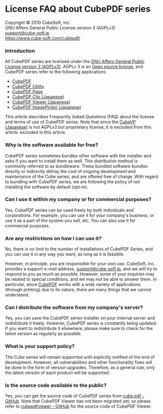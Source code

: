 License FAQ about CubePDF series
====

Copyright © 2010 CubeSoft, Inc.  
GNU Affero General Public License version 3 (AGPLv3)  
support@cube-soft.jp  
https://www.cube-soft.com/cubepdf/

### Introduction

All CubePDF series are licensed under the [GNU Affero General Public License version 3 (AGPLv3)](https://www.gnu.org/licenses/agpl-3.0.en.html). AGPLv 3 is an [Open source license](https://en.wikipedia.org/wiki/Open-source_license), and CubePDF series refer to the following applications.

* [CubePDF](https://www.cube-soft.com/cubepdf/)
* [CubePDF Utility](https://www.cube-soft.com/cubepdfutility/)
* [CubePDF Page](https://www.cube-soft.com/cubepdfpage/)
* [CubePDF Clip (Japanese)](https://clown.cube-soft.jp/entry/2017/03/24/cubepdf-clip-1.0.0)
* [CubePDF Viewer (Japanese)](https://www.cube-soft.com/cubepdfviewer/)
* [CubePDF ImagePicker (Japanese)](https://www.cube-soft.com/cubepdfimagepicker/)

This article describes Frequently Asked Questions (FAQ) about the license and terms of use of CubePDF series. Note that since the [CubeVP (Japanese)](https://www.cube-soft.com/cubevp/) is not AGPLv3 but proprietary license, it is excluded from this article. excluded in this article.

### Why is the software available for free?

CubePDF series sometimes bundles other software with the installer and asks if you want to install them as well. This distribution method is commonly referred to as bundleware. These bundled software bundles directly or indirectly defray the cost of ongoing development and maintenance of the Cube series, and are offered free of charge. With regard to bundling with CubePDF series, we are following the policy of not installing the software by default (opt-in).

### Can I use it within my company or for commercial purposes?

Yes, CubePDF series can be used freely by both individuals and corporations. For example, you can use it for your company's business, or use it as a part of the system you sell, etc. You can also use it for commercial purposes.

### Are any restrictions on how I can use it?

No, there is no limit to the number of installations of CubePDF Series, and you can use it in any way you want, as long as it is feasible.

However, in principle, you are responsible for your own use. CubeSoft, Inc. provides a support e-mail address, support@cube-soft.jp, and we will try to respond to you as much as possible. However, some of your inquiries may be related to special conditions, and we may not be able to answer them. In particular, since [CubePDF](https://www.cube-soft.com/cubepdf/) works with a wide variety of applications (through printing) due to its nature, there are many things that we cannot understand.

### Can I distribute the software from my company's server?

Yes, you can save the CubePDF series installer on your internal server and redistribute it freely. However, CubePDF series is constantly being updated. If you want to redistribute it elsewhere, please make sure to check for the latest version as regularly as possible.

### What is your support policy?

The Cube series will remain supported until explicitly notified of the end of development. However, all vulnerabilities and other functionality fixes will be done in the form of version upgrades. Therefore, as a general rule, only the latest version of each product will be supported.

### Is the source code available to the public?

Yes, you can get the source code of CubePDF series from [cube.pdf - GitHub](https://github.com/cube-soft/cube.pdf). Note that CubePDF Viewer has not been migrated yet, so please refer to [cubepdfviewer - GitHub](https://github.com/cube-soft/cubepdfviewer) for the source code of CubePDF Viewer.